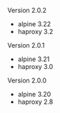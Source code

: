Version 2.0.2
* alpine 3.22
* haproxy 3.2

Version 2.0.1
* alpine 3.21
* haproxy 3.0

Version 2.0.0
* alpine 3.20
* haproxy 2.8

